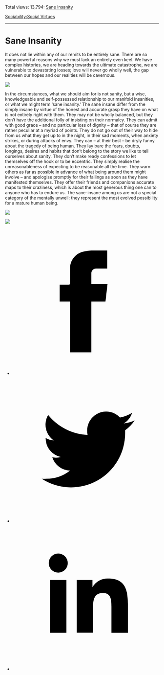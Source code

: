 Total views: 13,794: [Sane Insanity](https://www.theschooloflife.com/thebookoflife/sane-insanity/)

[Sociability:](https://www.theschooloflife.com/thebookoflife/category/sociability/)[Social Virtues](https://www.theschooloflife.com/thebookoflife/category/sociability/social-virtues/)

* * *

# Sane Insanity
<style>
						.alignnone {
  display: block;
  margin-left: auto;
  margin-right: auto;
  align: center:
}

.addtoany_share_save_container {
display:none;
}

.wp-block-image {
		display: block;
  margin-left: auto;
  margin-right: auto;
  width: 50%;
}

.aligncenter {
display: block;
  margin-left: auto;
  margin-right: auto;
  align: center:
}

@media only screen and (max-width: 500px) {
  .wp-block-image {
		display: block;
  margin-left: auto;
  margin-right: auto;
  width: 100%;
} }

h1 {max-width: 600px !important;
}
.s18-single-post .content-area .site-main article .post-cat-header-display + .old-wrapper p {
    font-size: 1.200em
}
						</style>

It does not lie within any of our remits to be entirely sane. There are so many powerful reasons why we must lack an entirely even keel. We have complex histories, we are heading towards the ultimate catastrophe, we are vulnerable to devastating losses; love will never go wholly well, the gap between our hopes and our realities will be cavernous.

![](https://www.theschooloflife.com/thebookoflife/wp-content/uploads/2017/05/Paul_Klee_Was_fehlt_ihm_1930-1-609x1024.jpg)

In the circumstances, what we should aim for is not sanity, but a wise, knowledgeable and self-possessed relationship to our manifold insanities, or what we might term ‘sane insanity.’ The sane insane differ from the simply insane by virtue of the honest and accurate grasp they have on what is not entirely right with them. They may not be wholly balanced, but they don’t have the additional folly of insisting on their normalcy. They can admit with good grace – and no particular loss of dignity – that of course they are rather peculiar at a myriad of points. They do not go out of their way to hide from us what they get up to in the night, in their sad moments, when anxiety strikes, or during attacks of envy. They can – at their best – be dryly funny about the tragedy of being human. They lay bare the fears, doubts, longings, desires and habits that don’t belong to the story we like to tell ourselves about sanity. They don’t make ready confessions to let themselves off the hook or to be eccentric. They simply realise the unreasonableness of expecting to be reasonable all the time. They warn others as far as possible in advance of what being around them might involve – and apologise promptly for their failings as soon as they have manifested themselves. They offer their friends and companions accurate maps to their craziness, which is about the most generous thing one can to anyone who has to endure us. The sane-insane among us are not a special category of the mentally unwell: they represent the most evolved possibility for a mature human being.

![](https://www.theschooloflife.com/thebookoflife/wp-content/uploads/2017/05/Suprematism_Malevich_1915_1.jpg)

[![](https://img.youtube.com/vi/RpQzu22zq7M/0.jpg)](https://www.youtube.com/embed/RpQzu22zq7M '')
<style>
    .iframe-class { display: block !important; }
</style>

- [<svg xmlns="http://www.w3.org/2000/svg" viewbox="0 0 26 26"><title>Facebook</title>
                    <g>
                        <path d="M8.38,10H9.92c.2,0,.29,0,.29-.28,0-.82,0-1.64,0-2.46a3.05,3.05,0,0,1,2.57-3.15A7.22,7.22,0,0,1,14,3.95c.86,0,1.71,0,2.57,0h.25v3.2h-2A.85.85,0,0,0,14,8c0,.62,0,1.24,0,1.91h2.87L16.51,13H14v9H10.21V13H8.38Z"></path>
                    </g>
                </svg>](http://www.facebook.com/sharer/sharer.php?u=https://www.theschooloflife.com/thebookoflife/sane-insanity/)
- [<svg xmlns="http://www.w3.org/2000/svg" viewbox="0 0 26 26"><title>Twitter</title>
                    <path d="M21.69,7.9a6.75,6.75,0,0,1-1.94.53,3.39,3.39,0,0,0,1.48-1.87,6.76,6.76,0,0,1-2.14.82,3.38,3.38,0,0,0-5.75,3.08,9.59,9.59,0,0,1-7-3.53,3.38,3.38,0,0,0,1,4.51A3.36,3.36,0,0,1,5.89,11v0A3.38,3.38,0,0,0,8.6,14.37a3.39,3.39,0,0,1-1.53.06,3.38,3.38,0,0,0,3.15,2.35A6.78,6.78,0,0,1,6,18.22a6.87,6.87,0,0,1-.81,0A9.6,9.6,0,0,0,20,10.08q0-.22,0-.44A6.86,6.86,0,0,0,21.69,7.9Z"></path>
                </svg>](http://twitter.com/share?url=https://www.theschooloflife.com/thebookoflife/sane-insanity/&text=&via=theschooloflife)
- [<svg xmlns="http://www.w3.org/2000/svg" viewbox="0 0 26 26"><title>LinkedIn</title>
<path class="cls-2" d="M6.67,10H9.58v9.36H6.67ZM8.13,5.32A1.69,1.69,0,1,1,6.44,7,1.69,1.69,0,0,1,8.13,5.32"></path><path class="cls-2" d="M11.41,10H14.2v1.28h0A3.06,3.06,0,0,1,17,9.75c2.95,0,3.49,1.94,3.49,4.46v5.14H17.57V14.79c0-1.09,0-2.48-1.51-2.48s-1.75,1.18-1.75,2.4v4.63H11.41Z"></path></svg>](https://www.linkedin.com/shareArticle?mini=true&url=https://www.theschooloflife.com/thebookoflife/sane-insanity/)
